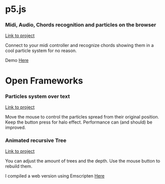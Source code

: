 # p5.js

### Midi, Audio, Chords recognition and particles on the browser

[Link to project](midi-audio-p5js)

Connect to your midi controller and recognize chords showing them in a cool particle system for no reason.

Demo [Here](https://fernandopetrelli.com/experiments/midi-and-audio-in-the-browser)


# Open Frameworks

### Particles system over text

[Link to project](openFrameworks/particles-from-font-controlled-by-mouse)

Move the mouse to control the particles spread from their original position. Keep the button press for halo effect. Performance can (and should) be improved.


### Animated recursive Tree

[Link to project](openFrameworks/recursive-tree-animated)

You can adjust the amount of trees and the depth. Use the mouse button to rebuild them.

I compiled a web version using Emscripten [Here](https://fernandopetrelli.com/experiments/recursive-trees-and-webassembly)